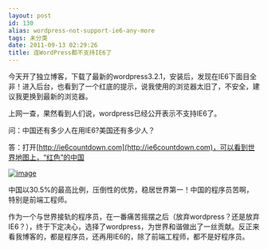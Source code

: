 ```yaml
---
layout: post
id: 130
alias: wordpress-not-support-ie6-any-more
tags: 未分类
date: 2011-09-13 02:29:26
title: 连WordPress都不支持IE6了
---
```


今天开了独立博客，下载了最新的wordpress3.2.1，安装后，发现在IE6下面目全非！进入后台，也看到了一个红底的提示，说我使用的浏览器太旧了，不安全，建议我更换到最新的浏览器。

上网一查，果然看到人们说，wordpress已经公开表示不支持IE6了。

<span id="more-130"></span>
<p>问：中国还有多少人在用IE6?美国还有多少人？

答：打开[http://ie6countdown.com](http://ie6countdown.com)，可以看到世界地图上，“红色”的中国

[![image](http://freewind.me/wp-content/uploads/2011/09/image.png "image")](http://freewind.me/wp-content/uploads/2011/09/image.png) 

中国以30.5%的最高比例，压倒性的优势，稳居世界第一！中国的程序员苦啊，特别是前端工程师。

作为一个与世界接轨的程序员，在一番痛苦摇摆之后（放弃wordpress？还是放弃IE6？），终于下定决心，选择了wordpress，为世界和谐做出了一丝贡献。反正来看我博客的，都是程序员，还再用IE6的，除了前端工程师，都不是好程序员。
